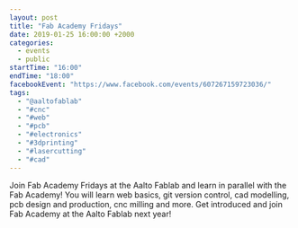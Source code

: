 ```yaml
---
layout: post
title: "Fab Academy Fridays"
date: 2019-01-25 16:00:00 +2000
categories:
  - events
  - public
startTime: "16:00"
endTime: "18:00"
facebookEvent: "https://www.facebook.com/events/607267159723036/"
tags:
  - "@aaltofablab"
  - "#cnc"
  - "#web"
  - "#pcb"
  - "#electronics"
  - "#3dprinting"
  - "#lasercutting"
  - "#cad"
---
```


Join Fab Academy Fridays at the Aalto Fablab and learn in parallel with the Fab Academy! You will learn web basics, git version control, cad modelling, pcb design and production, cnc milling and more. Get introduced and join Fab Academy at the Aalto Fablab next year!
